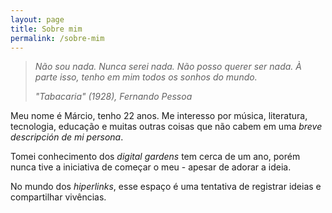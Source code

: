 ```yaml
---
layout: page
title: Sobre mim
permalink: /sobre-mim
---
```


> *Não sou nada. Nunca serei nada. Não posso querer ser nada. À parte 
> isso, tenho em mim todos os sonhos do mundo.*
> 
> *"Tabacaria" (1928), Fernando Pessoa*

Meu nome é Márcio, tenho 22 anos. Me interesso por música, literatura, tecnologia, educação e muitas outras coisas que não cabem em uma *breve descripción de mi persona*.

Tomei conhecimento dos *digital gardens* tem cerca de um ano, porém nunca tive a iniciativa de começar o meu - apesar de adorar a ideia.

No mundo dos *hiperlinks*, esse espaço é uma tentativa de registrar ideias e compartilhar vivências.
